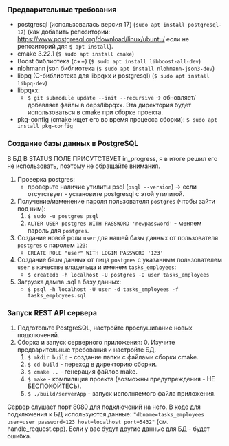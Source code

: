 ### Предварительные требования

- postgresql (использовалась версия 17) (`sudo apt install postgresql-17`) (как добавить репозитории: https://www.postgresql.org/download/linux/ubuntu/ если не репозиторий для `$ apt install`).
- cmake 3.22.1 (`$ sudo apt install cmake`)
- Boost библиотека (c++) (`$ sudo apt install libboost-all-dev`)
- nlohmann json библиотека (`$ sudo apt install nlohmann-json3-dev`)
- libpq (C-библиотека для libpqxx и postgresql) (`$ sudo apt install libpq-dev`)
- libpqxx:
    - `$ git submodule update --init --recursive` -> обновляет/добавляет файлы в deps/libpqxx. Эта директория
    будет использоваться в cmake при сборке проекта.
- pkg-config (cmake ищет его во время процесса сборки): `$ sudo apt install pkg-config`

### Создание базы данных в PostgreSQL

В БД В STATUS ПОЛЕ ПРИСУТСТВУЕТ in_progress, я в итоге решил его не использовать, поэтому не обращайте внимания.

1. Проверка postgres:
    - проверьте наличие утилиты psql (`psql --version`) -> если отсутствует - установите postgresql с этой утилитой.
2. Получение/изменение пароля пользователя `postgres` (чтобы зайти под ним):
    1. `$ sudo -u postgres psql`
    2. `ALTER USER postgres WITH PASSWORD 'newpassword'` - меняем пароль для `postgres`.
3. Создание новой роли `user` для нашей базы данных от пользователя `postgres` с паролем `123`:
    - `CREATE ROLE "user" WITH LOGIN PASSWORD '123'`
4. Создание базы данных от лица `postgres` с указанным пользователем `user` в качестве владельца и именем `tasks_employees`:
    - `$ createdb -h localhost -U postgres -O user tasks_employees`
5. Загрузка дампа .sql в базу данных:
    - `$ psql -h localhost -U user -d tasks_employees -f tasks_employees.sql`

### Запуск REST API сервера

1. Подготовьте PostgreSQL, настройте прослушивание новых подключений.
2. Сборка и запуск серверного приложения:
    0. Изучите предварительные требования и настройте БД.
    1. `$ mkdir build` - создание папки с файлами сборки cmake.
    2. `$ cd build` - переход в директорию сборки.
    3. `$ cmake ..` - генерация файлов make.
    4. `$ make` - компиляция проекта (возможны предупреждения - НЕ БЕСПОКОЙТЕСЬ).
    5. `$ ./build/serverApp` - запуск исполняемого файла приложения.

Сервер слушает порт 8080 для подключений на него.
В коде для подключения к БД используются данные:
`"dbname=tasks_employees user=user password=123 host=localhost port=5432"` (см. handle_request.cpp).
Если у вас будут другие данные для БД - будет ошибка.